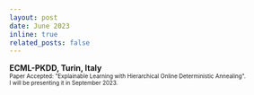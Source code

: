 ```yaml
---
layout: post
date: June 2023
inline: true
related_posts: false
---
```


<b> ECML-PKDD, Turin, Italy </b>
<br> <font size="1">Paper Accepted: "Explainable Learning with Hierarchical Online Deterministic Annealing".</font> 
<br> <font size="1">I will be presenting it in September 2023. </font> 
